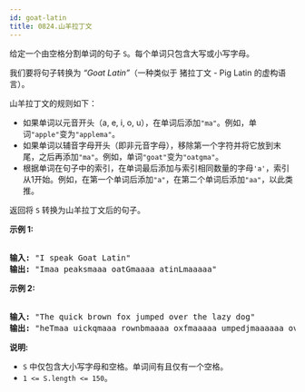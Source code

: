 ```yaml
---
id: goat-latin
title: 0824.山羊拉丁文
---
```

给定一个由空格分割单词的句子 <code>S</code>。每个单词只包含大写或小写字母。

我们要将句子转换为 _“Goat Latin”_（一种类似于 猪拉丁文 - Pig Latin 的虚构语言）。

山羊拉丁文的规则如下：


- 如果单词以元音开头（a, e, i, o, u），在单词后添加<code>&#34;ma&#34;</code>。例如，单词<code>&#34;apple&#34;</code>变为<code>&#34;applema&#34;</code>。
- 如果单词以辅音字母开头（即非元音字母），移除第一个字符并将它放到末尾，之后再添加<code>&#34;ma&#34;</code>。例如，单词<code>&#34;goat&#34;</code>变为<code>&#34;oatgma&#34;</code>。
- 根据单词在句子中的索引，在单词最后添加与索引相同数量的字母<code>&#39;a&#39;</code>，索引从1开始。例如，在第一个单词后添加<code>&#34;a&#34;</code>，在第二个单词后添加<code>&#34;aa&#34;</code>，以此类推。

返回将 <code>S</code> 转换为山羊拉丁文后的句子。

**示例 1:**


<pre><br/><strong>输入: </strong>&#34;I speak Goat Latin&#34;<br/><strong>输出: </strong>&#34;Imaa peaksmaaa oatGmaaaa atinLmaaaaa&#34;<br/></pre>

**示例 2:**


<pre><br/><strong>输入: </strong>&#34;The quick brown fox jumped over the lazy dog&#34;<br/><strong>输出: </strong>&#34;heTmaa uickqmaaa rownbmaaaa oxfmaaaaa umpedjmaaaaaa overmaaaaaaa hetmaaaaaaaa azylmaaaaaaaaa ogdmaaaaaaaaaa&#34;<br/></pre>

**说明:**


- <code>S</code> 中仅包含大小写字母和空格。单词间有且仅有一个空格。
- <code>1 &lt;= S.length &lt;= 150</code>。
